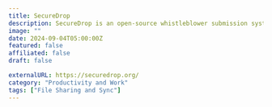 ```yaml
---
title: SecureDrop
description: SecureDrop is an open-source whistleblower submission system for securely accepting documents from anonymous sources.
image: ""
date: 2024-09-04T05:00:00Z
featured: false
affiliated: false
draft: false

externalURL: https://securedrop.org/
category: "Productivity and Work"
tags: ["File Sharing and Sync"]
---
```

